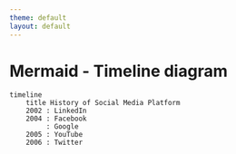 ```yaml
---
theme: default
layout: default
---
```


# Mermaid - Timeline diagram

```mermaid
timeline
    title History of Social Media Platform
    2002 : LinkedIn
    2004 : Facebook
         : Google
    2005 : YouTube
    2006 : Twitter
```
